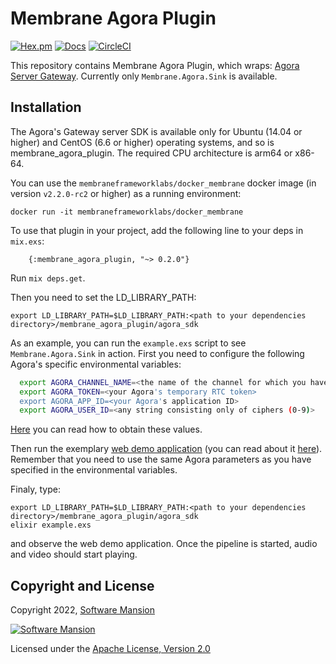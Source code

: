 # Membrane Agora Plugin

[![Hex.pm](https://img.shields.io/hexpm/v/membrane_agora_plugin.svg)](https://hex.pm/api/packages/membrane_agora_plugin)
[![Docs](https://img.shields.io/badge/api-docs-yellow.svg?style=flat)](https://hexdocs.pm/membrane_agora_plugin/)
[![CircleCI](https://circleci.com/gh/membraneframework/bundlex.svg?style=svg)](https://circleci.com/gh/membraneframework/bundlex)

This repository contains Membrane Agora Plugin, which wraps:
[Agora Server Gateway](https://docs.agora.io/en/server-gateway/overview/product-overview?platform=linux-cpp).
Currently only `Membrane.Agora.Sink` is available.

## Installation
The Agora's Gateway server SDK is available only for Ubuntu (14.04 or higher) and
CentOS (6.6 or higher) operating systems, and so is membrane_agora_plugin. 
The required CPU architecture is arm64 or x86-64.

You can use the `membraneframeworklabs/docker_membrane` docker image (in version `v2.2.0-rc2` or higher) as a running environment:
```
docker run -it membraneframeworklabs/docker_membrane
```

To use that plugin in your project, add the following line to your deps in `mix.exs`:
```
	{:membrane_agora_plugin, "~> 0.2.0"}
```

Run `mix deps.get`.

Then you need to set the LD_LIBRARY_PATH:
```
export LD_LIBRARY_PATH=$LD_LIBRARY_PATH:<path to your dependencies directory>/membrane_agora_plugin/agora_sdk
```

As an example, you can run the `example.exs` script to see `Membrane.Agora.Sink` in action.
First you need to configure the following Agora's specific environmental variables:
```bash
  export AGORA_CHANNEL_NAME=<the name of the channel for which you have generated the temporary RTC token>
  export AGORA_TOKEN=<your Agora's temporary RTC token>
  export AGORA_APP_ID=<your Agora's application ID>
  export AGORA_USER_ID=<any string consisting only of ciphers (0-9)>
```
[Here](https://docs.agora.io/en/server-gateway/reference/manage-agora-account?platform=linux-cpp) you can read how to obtain these values.

Then run the exemplary [web demo application](https://webdemo.agora.io/basicVideoCall/index.html) (you can read about it [here](https://docs.agora.io/en/server-gateway/get-started/integrate-sdk?platform=linux-cpp#use-the-client-to-receive-streams-sent-from-the-server)).
Remember that you need to use the same Agora parameters as you have specified in the environmental variables.

Finaly, type:
```
export LD_LIBRARY_PATH=$LD_LIBRARY_PATH:<path to your dependencies directory>/membrane_agora_plugin/agora_sdk
elixir example.exs
```
and observe the web demo application.
Once the pipeline is started, audio and video should start playing.


## Copyright and License

Copyright 2022, [Software Mansion](https://swmansion.com/?utm_source=git&utm_medium=readme&utm_campaign=membrane_template_plugin)

[![Software Mansion](https://logo.swmansion.com/logo?color=white&variant=desktop&width=200&tag=membrane-github)](https://swmansion.com/?utm_source=git&utm_medium=readme&utm_campaign=membrane_template_plugin)

Licensed under the [Apache License, Version 2.0](LICENSE)
